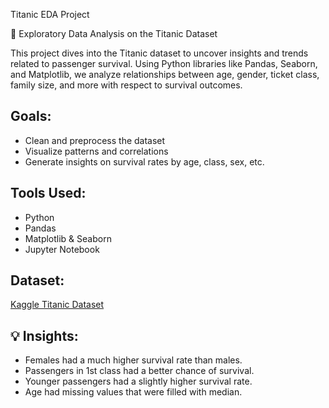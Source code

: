 Titanic EDA Project

🚢 Exploratory Data Analysis on the Titanic Dataset

This project dives into the Titanic dataset to uncover insights and trends related to passenger survival. Using Python libraries like Pandas, Seaborn, and Matplotlib, we analyze relationships between age, gender, ticket class, family size, and more with respect to survival outcomes.

## Goals:
- Clean and preprocess the dataset
- Visualize patterns and correlations
- Generate insights on survival rates by age, class, sex, etc.

## Tools Used:
- Python
- Pandas
- Matplotlib & Seaborn
- Jupyter Notebook

## Dataset:
[Kaggle Titanic Dataset](https://www.kaggle.com/competitions/titanic/data)


## 💡 Insights:

- Females had a much higher survival rate than males.
- Passengers in 1st class had a better chance of survival.
- Younger passengers had a slightly higher survival rate.
- Age had missing values that were filled with median.
